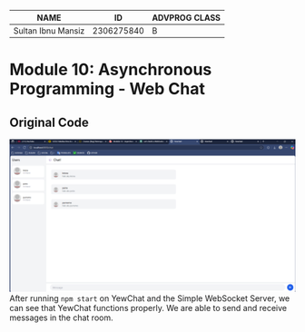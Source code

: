 | NAME               | ID         | ADVPROG CLASS |
| ------------------ | ---------- | ------------- |
| Sultan Ibnu Mansiz | 2306275840 | B             |

# Module 10: Asynchronous Programming - Web Chat

## Original Code
![img](images/img1.png)
After running `npm start` on YewChat and the Simple WebSocket Server, we can see that YewChat functions properly. We are able to send and receive messages in the chat room.